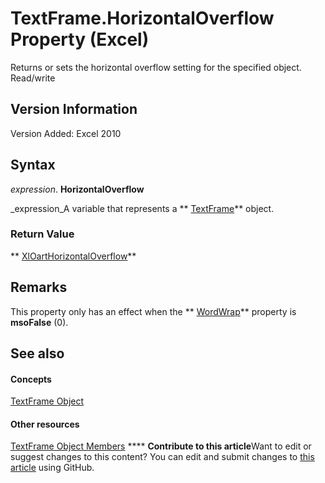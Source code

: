 
# TextFrame.HorizontalOverflow Property (Excel)

Returns or sets the horizontal overflow setting for the specified object. Read/write


## Version Information

Version Added: Excel 2010 


## Syntax

 _expression_. **HorizontalOverflow**

 _expression_A variable that represents a  ** [TextFrame](4a6d2201-84b8-d83a-cc13-703da047815e.md)** object.


### Return Value

 ** [XlOartHorizontalOverflow](268dccc6-cb1d-d3b2-205c-cae961ac396a.md)**


## Remarks

This property only has an effect when the  ** [WordWrap](ed768819-89f9-7d8d-1ed2-706de15ad8e7.md)** property is **msoFalse** (0).


## See also


#### Concepts


 [TextFrame Object](4a6d2201-84b8-d83a-cc13-703da047815e.md)
#### Other resources


 [TextFrame Object Members](299ac22a-bf3d-11ca-90e8-a05d52a760d4.md)
****   **Contribute to this article**Want to edit or suggest changes to this content? You can edit and submit changes to  [this article](https://github.com/jhershey00/VBA_Excel_Test/OpenXMLCon/articles/363f7e44-1f2e-78fb-38f6-5b89cd0d707d.md) using GitHub.

